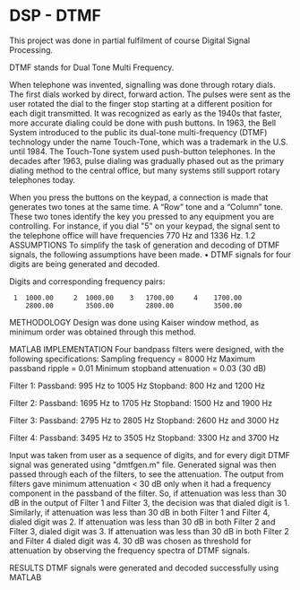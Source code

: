 # DSP - DTMF
This project was done in partial fulfilment of course Digital Signal Processing.

DTMF stands for Dual Tone Multi Frequency. 

When telephone was invented, signalling was done through rotary dials. The first dials worked by direct, forward action. The
pulses were sent as the user rotated the dial to the finger stop starting at a different position for each digit transmitted. It was recognized as early as the 1940s that faster, more accurate dialing could be done with push buttons. In 1963, the Bell System introduced to the public its dual-tone multi-frequency (DTMF) technology under the name Touch-Tone, which was
a trademark in the U.S. until 1984. The Touch-Tone system used push-button telephones. In the decades after 1963, pulse dialing was gradually phased out as the primary dialing method to the central office, but many systems still support rotary telephones today.

When you press the buttons on the keypad, a connection is made that generates two tones
at the same time. A “Row” tone and a “Column” tone. These two tones identify the key you
pressed to any equipment you are controlling.
For instance, if you dial "5" on your keypad, the signal sent to the telephone office will
have frequencies 770 Hz and 1336 Hz.
1.2 ASSUMPTIONS
To simplify the task of generation and decoding of DTMF signals, the following assumptions
have been made.
• DTMF signals for four digits are being generated and decoded.

Digits and corresponding frequency pairs:

     1  1000.00     2  1000.00    3   1700.00     4    1700.00
        2800.00        3500.00        2800.00          3500.00

METHODOLOGY
Design was done using Kaiser window method, as minimum order was obtained through this
method.

MATLAB IMPLEMENTATION
Four bandpass filters were designed, with the following specifications:
Sampling frequency = 8000 Hz
Maximum passband ripple = 0.01
Minimum stopband attenuation = 0.03 (30 dB)

Filter 1:
Passband: 995 Hz to 1005 Hz
Stopband: 800 Hz and 1200 Hz

Filter 2:
Passband: 1695 Hz to 1705 Hz
Stopband: 1500 Hz and 1900 Hz

Filter 3:
Passband: 2795 Hz to 2805 Hz
Stopband: 2600 Hz and 3000 Hz

Filter 4:
Passband: 3495 Hz to 3505 Hz
Stopband: 3300 Hz and 3700 Hz

Input was taken from user as a sequence of digits, and for every digit DTMF signal was generated using "dmtfgen.m" file. Generated signal was then passed through each of the filters, to see the attenuation. The output from filters gave minimum attenuation < 30 dB only when it had a frequency component in the passband of the filter. So, if attenuation was less than 30 dB in the output of Filter 1 and Filter 3, the decision was that dialed digit is 1. Similarly, if attenuation was less than 30 dB in both Filter 1 and Filter 4, dialed digit was 2. If attenuation was less than 30 dB in both Filter 2 and Filter 3, dialed digit was 3. If attenuation was less than 30 dB in both Filter 2 and Filter 4 dialed digit was 4. 30 dB was chosen as threshold for attenuation by observing the frequency spectra of DTMF signals.

RESULTS
DTMF signals were generated and decoded successfully using MATLAB

